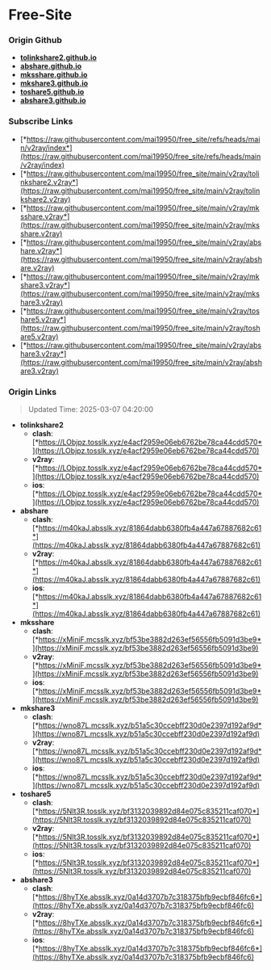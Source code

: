 # Free-Site

### Origin Github

- [**tolinkshare2.github.io**](https://github.com/tolinkshare2/tolinkshare2.github.io)
- [**abshare.github.io**](https://github.com/abshare/abshare.github.io)
- [**mksshare.github.io**](https://github.com/mksshare/mksshare.github.io)
- [**mkshare3.github.io**](https://github.com/mkshare3/mkshare3.github.io)
- [**toshare5.github.io**](https://github.com/toshare5/toshare5.github.io)
- [**abshare3.github.io**](https://github.com/abshare3/abshare3.github.io)

### Subscribe Links

- [*https://raw.githubusercontent.com/mai19950/free_site/refs/heads/main/v2ray/index*](https://raw.githubusercontent.com/mai19950/free_site/refs/heads/main/v2ray/index)
- [*https://raw.githubusercontent.com/mai19950/free_site/main/v2ray/tolinkshare2.v2ray*](https://raw.githubusercontent.com/mai19950/free_site/main/v2ray/tolinkshare2.v2ray)
- [*https://raw.githubusercontent.com/mai19950/free_site/main/v2ray/mksshare.v2ray*](https://raw.githubusercontent.com/mai19950/free_site/main/v2ray/mksshare.v2ray)
- [*https://raw.githubusercontent.com/mai19950/free_site/main/v2ray/abshare.v2ray*](https://raw.githubusercontent.com/mai19950/free_site/main/v2ray/abshare.v2ray)
- [*https://raw.githubusercontent.com/mai19950/free_site/main/v2ray/mkshare3.v2ray*](https://raw.githubusercontent.com/mai19950/free_site/main/v2ray/mkshare3.v2ray)
- [*https://raw.githubusercontent.com/mai19950/free_site/main/v2ray/toshare5.v2ray*](https://raw.githubusercontent.com/mai19950/free_site/main/v2ray/toshare5.v2ray)
- [*https://raw.githubusercontent.com/mai19950/free_site/main/v2ray/abshare3.v2ray*](https://raw.githubusercontent.com/mai19950/free_site/main/v2ray/abshare3.v2ray)

### Origin Links

> Updated Time: 2025-03-07 04:20:00

- **tolinkshare2**
  - **clash**: [*https://LObjpz.tosslk.xyz/e4acf2959e06eb6762be78ca44cdd570*](https://LObjpz.tosslk.xyz/e4acf2959e06eb6762be78ca44cdd570)
  - **v2ray**: [*https://LObjpz.tosslk.xyz/e4acf2959e06eb6762be78ca44cdd570*](https://LObjpz.tosslk.xyz/e4acf2959e06eb6762be78ca44cdd570)
  - **ios**: [*https://LObjpz.tosslk.xyz/e4acf2959e06eb6762be78ca44cdd570*](https://LObjpz.tosslk.xyz/e4acf2959e06eb6762be78ca44cdd570)
- **abshare**
  - **clash**: [*https://m40kaJ.absslk.xyz/81864dabb6380fb4a447a67887682c61*](https://m40kaJ.absslk.xyz/81864dabb6380fb4a447a67887682c61)
  - **v2ray**: [*https://m40kaJ.absslk.xyz/81864dabb6380fb4a447a67887682c61*](https://m40kaJ.absslk.xyz/81864dabb6380fb4a447a67887682c61)
  - **ios**: [*https://m40kaJ.absslk.xyz/81864dabb6380fb4a447a67887682c61*](https://m40kaJ.absslk.xyz/81864dabb6380fb4a447a67887682c61)
- **mksshare**
  - **clash**: [*https://xMiniF.mcsslk.xyz/bf53be3882d263ef56556fb5091d3be9*](https://xMiniF.mcsslk.xyz/bf53be3882d263ef56556fb5091d3be9)
  - **v2ray**: [*https://xMiniF.mcsslk.xyz/bf53be3882d263ef56556fb5091d3be9*](https://xMiniF.mcsslk.xyz/bf53be3882d263ef56556fb5091d3be9)
  - **ios**: [*https://xMiniF.mcsslk.xyz/bf53be3882d263ef56556fb5091d3be9*](https://xMiniF.mcsslk.xyz/bf53be3882d263ef56556fb5091d3be9)
- **mkshare3**
  - **clash**: [*https://wno87L.mcsslk.xyz/b51a5c30ccebff230d0e2397d192af9d*](https://wno87L.mcsslk.xyz/b51a5c30ccebff230d0e2397d192af9d)
  - **v2ray**: [*https://wno87L.mcsslk.xyz/b51a5c30ccebff230d0e2397d192af9d*](https://wno87L.mcsslk.xyz/b51a5c30ccebff230d0e2397d192af9d)
  - **ios**: [*https://wno87L.mcsslk.xyz/b51a5c30ccebff230d0e2397d192af9d*](https://wno87L.mcsslk.xyz/b51a5c30ccebff230d0e2397d192af9d)
- **toshare5**
  - **clash**: [*https://5Nlt3R.tosslk.xyz/bf3132039892d84e075c835211caf070*](https://5Nlt3R.tosslk.xyz/bf3132039892d84e075c835211caf070)
  - **v2ray**: [*https://5Nlt3R.tosslk.xyz/bf3132039892d84e075c835211caf070*](https://5Nlt3R.tosslk.xyz/bf3132039892d84e075c835211caf070)
  - **ios**: [*https://5Nlt3R.tosslk.xyz/bf3132039892d84e075c835211caf070*](https://5Nlt3R.tosslk.xyz/bf3132039892d84e075c835211caf070)
- **abshare3**
  - **clash**: [*https://8hyTXe.absslk.xyz/0a14d3707b7c318375bfb9ecbf846fc6*](https://8hyTXe.absslk.xyz/0a14d3707b7c318375bfb9ecbf846fc6)
  - **v2ray**: [*https://8hyTXe.absslk.xyz/0a14d3707b7c318375bfb9ecbf846fc6*](https://8hyTXe.absslk.xyz/0a14d3707b7c318375bfb9ecbf846fc6)
  - **ios**: [*https://8hyTXe.absslk.xyz/0a14d3707b7c318375bfb9ecbf846fc6*](https://8hyTXe.absslk.xyz/0a14d3707b7c318375bfb9ecbf846fc6)
